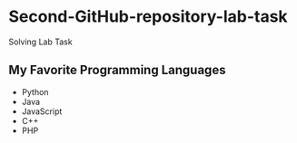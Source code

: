 # Second-GitHub-repository-lab-task
Solving  Lab Task 

## My Favorite Programming Languages
* Python
* Java
* JavaScript
* C++
* PHP
